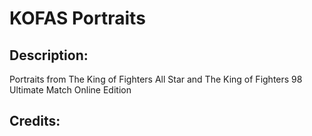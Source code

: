 # KOFAS Portraits

## Description: 

Portraits from The King of Fighters All Star and The King of Fighters 98 Ultimate Match Online Edition

## Credits: 



